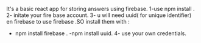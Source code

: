 It's a basic react app for storing answers using firebase.
1-use npm install .
2- initate your fire base account.
3- u will need uuid( for unique identifier) en firebase to use firebase .SO install them with :
 - npm install firebase .
 -npm install uuid.
4- use your own credentials.

